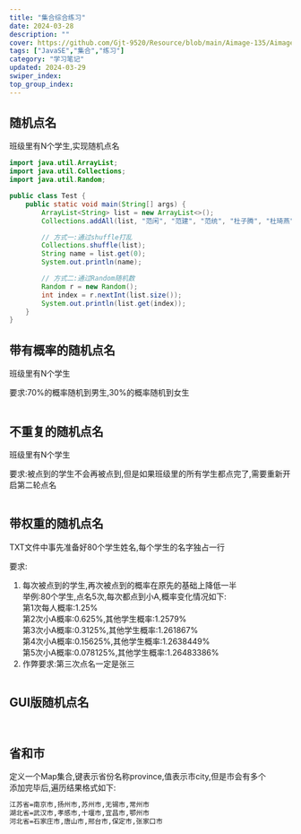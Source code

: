 ```yaml
---
title: "集合综合练习"
date: 2024-03-28
description: ""
cover: https://github.com/Gjt-9520/Resource/blob/main/Aimage-135/Aimage110.jpg?raw=true
tags: ["JavaSE","集合","练习"]
category: "学习笔记"
updated: 2024-03-29
swiper_index: 
top_group_index: 
---
```


## 随机点名

班级里有N个学生,实现随机点名

```java
import java.util.ArrayList;
import java.util.Collections;
import java.util.Random;

public class Test {
    public static void main(String[] args) {
        ArrayList<String> list = new ArrayList<>();
        Collections.addAll(list, "范闲", "范建", "范统", "杜子腾", "杜琦燕", "宋合泛", "侯笼藤", "朱益群", "朱穆朗玛峰", "袁明媛");

        // 方式一:通过shuffle打乱
        Collections.shuffle(list);
        String name = list.get(0);
        System.out.println(name);

        // 方式二:通过Random随机数
        Random r = new Random();
        int index = r.nextInt(list.size());
        System.out.println(list.get(index));
    }
}
```

## 带有概率的随机点名

班级里有N个学生           

要求:70%的概率随机到男生,30%的概率随机到女生

```java

```

## 不重复的随机点名

班级里有N个学生           

要求:被点到的学生不会再被点到,但是如果班级里的所有学生都点完了,需要重新开启第二轮点名

```java

```

## 带权重的随机点名

TXT文件中事先准备好80个学生姓名,每个学生的名字独占一行              

要求:
1. 每次被点到的学生,再次被点到的概率在原先的基础上降低一半             
举例:80个学生,点名5次,每次都点到小A,概率变化情况如下:                      
第1次每人概率:1.25%                   
第2次小A概率:0.625%,其他学生概率:1.2579%                         
第3次小A概率:0.3125%,其他学生概率:1.261867%                           
第4次小A概率:0.15625%,其他学生概率:1.2638449%                 
第5次小A概率:0.078125%,其他学生概率:1.26483386%             
2. 作弊要求:第三次点名一定是张三
    
```java

```

## GUI版随机点名

```java

```

```java

```

## 省和市

定义一个Map集合,键表示省份名称province,值表示市city,但是市会有多个             
添加完毕后,遍历结果格式如下:

```markdown
江苏省=南京市,扬州市,苏州市,无锡市,常州市
湖北省=武汉市,孝感市,十堰市,宜昌市,鄂州市
河北省=石家庄市,唐山市,邢台市,保定市,张家口市
```

```java

```